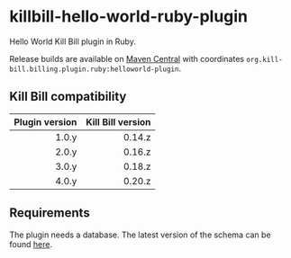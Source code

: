 killbill-hello-world-ruby-plugin
================================

Hello World Kill Bill plugin in Ruby.

Release builds are available on [Maven Central](http://search.maven.org/#search%7Cga%7C1%7Cg%3A%22org.kill-bill.billing.plugin.ruby%22%20AND%20a%3A%22helloworld-plugin%22) with coordinates `org.kill-bill.billing.plugin.ruby:helloworld-plugin`.

Kill Bill compatibility
-----------------------

| Plugin version | Kill Bill version |
| -------------: | ----------------: |
| 1.0.y          | 0.14.z            |
| 2.0.y          | 0.16.z            |
| 3.0.y          | 0.18.z            |
| 4.0.y          | 0.20.z            |

Requirements
------------

The plugin needs a database. The latest version of the schema can be found [here](https://github.com/killbill/killbill-hello-world-ruby-plugin/blob/master/db/ddl.sql).
